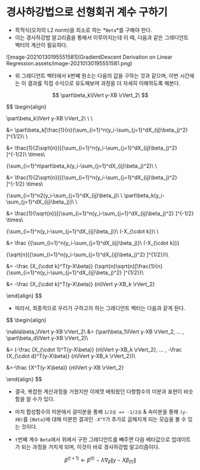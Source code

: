 # 경사하강법으로 선형회귀 계수 구하기



- 목적식(오차의 L2 norm)을 최소로 하는 *`Beta`*를 구해야 한다.
- 이는 경사하강법 알고리즘을 통해서 이루어지는데 이 때, 다음과 같은 그레디언트 벡터의 계산이 필요하다.



![image-20210130195551581](GradientDescent Derivation on Linear Regression.assets/image-20210130195551581.png)



- 위 그레디언트 벡터에서 k번째 원소는 다음의 값을 구하는 것과 같으며, 이번 시간에는 이 결과를 직접 수식으로 유도해보며 과정을 더 자세히 이해하도록 해본다.

$$
\part\beta_k\lVert y-XB \rVert_2\
$$


$$
\begin{align}


\part\beta_k\lVert y-XB \rVert_2\ \ \ 


&= \part\beta_k[\frac{1}{n}{\sum_{i=1}^n(y_i-\sum_{j=1}^dX_{ij}\beta_j)^2} ]^{1/2}\\
\\


&= \frac{1}{2\sqrt{n}}[{\sum_{i=1}^n(y_i-\sum_{j=1}^dX_{ij}\beta_j)^2} ]^{-1/2}\ \times\ 

{\sum_{i=1}^n\part\beta_k(y_i-\sum_{j=1}^dX_{ij}\beta_j)^2}\\
\\


&= \frac{1}{2\sqrt{n}}[{\sum_{i=1}^n(y_i-\sum_{j=1}^dX_{ij}\beta_j)^2} ]^{-1/2} \times\ 

{\sum_{i=1}^n2(y_i-\sum_{j=1}^dX_{ij}\beta_j)\ \ \part\beta_k(y_i-\sum_{j=1}^dX_{ij}\beta_j)}\\
\\

&= \frac{1}{\sqrt{n}}[{\sum_{i=1}^n(y_i-\sum_{j=1}^dX_{ij}\beta_j)^2} ]^{-1/2} \times\ 

{\sum_{i=1}^n(y_i-\sum_{j=1}^dX_{ij}\beta_j)}\ (-X_{\cdot k})\\
\\

&= \frac
{{\sum_{i=1}^n(y_i-\sum_{j=1}^dX_{ij}\beta_j)}\ (-X_{\cdot k})}

{\sqrt{n}[{\sum_{i=1}^n(y_i-\sum_{j=1}^dX_{ij}\beta_j)^2} ]^{1/2}}\\\\


&= -\frac
{X_{\cdot k}^T(y-X\beta)}
{\sqrt{n}\sqrt{n}[\frac{1}{n}{\sum_{i=1}^n(y_i-\sum_{j=1}^dX_{ij}\beta_j)^2} ]^{1/2}}\\


&= -\frac
{X_{\cdot k}^T(y-X\beta)}
{n\lVert y-XB_k \rVert_2}


\end{align}
$$


- 따라서, 최종적으로 우리가 구하고자 하는 그레디언트 벡터는 다음과 같게 된다.

$$
\begin{align}

\nabla\beta_\lVert y-XB \rVert_2\ &= (\part\beta_1\lVert y-XB \rVert_2, ... , \part\beta_d\lVert y-XB \rVert_2)\\



&= (-\frac
{X_{\cdot 1}^T(y-X\beta)}
{n\lVert y-XB_k \rVert_2},
...
,
-\frac
{X_{\cdot d}^T(y-X\beta)}
{n\lVert y-XB_k \rVert_2})\\


&=-\frac
{X^T(y-X\beta)}
{n\lVert y-XB \rVert_2}


\end{align}
$$



- 결국, 복잡한 계산과정을 거쳤지만 이제껏 배워왔던 다항함수의 미분과 표현이 비슷함을 알 수가 있다.
- 마치 합성함수의 미분에서 겉미분을 통해 `1/2승 => -1/2승` & 속미분을 통해 `(y-XB)`를 `{Beta}`에 대해 미분한 결과인 `-X^T`가 추가로 곱해지게 되는 모습을 볼 수 있는 것이다.



- `t`번째 계수 `Beta`에서 위에서 구한 그레디언트를 빼주면 다음 베타값으로 업데이트가 되는 과정을 거치게 되며, 이것이 바로 경사하강법 알고리즘이다.

$$
\beta^{(t+1)}\ ← \ \beta^{(t)}\ -\ \lambda\nabla_\beta\lVert{y-X\beta_{(t)}}\rVert
$$










